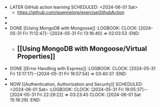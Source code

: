 - LATER  GitHub action learning
  SCHEDULED: <2024-06-01 Sat>
	- https://github.com/quennelorg/exerciseGithubAction
-
-
- DONE  [[Using MongoDB with Mongoose]]
  :LOGBOOK:
  CLOCK: [2024-05-31 Fri 11:12:47]--[2024-05-31 Fri 13:16:40] =>  02:03:53
  :END:
	- [[Using MongoDB with Mongoose/Virtual Properties]]
		-
- DONE  [[Error Handling with Express]]
  :LOGBOOK:
  CLOCK: [2024-05-31 Fri 13:17:17]--[2024-05-31 Fri 16:57:54] =>  03:40:37
  :END:
-
- NOW  [[Authentication, Authorization and Security]]
  SCHEDULED: <2024-06-01 Sat>
  :LOGBOOK:
  CLOCK: [2024-05-31 Fri 19:05:37]--[2024-05-31 Fri 22:29:22] =>  03:23:45
  CLOCK: [2024-06-01 Sat 15:18:29]
  :END:
